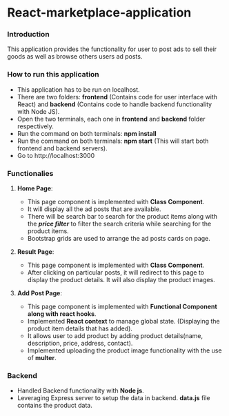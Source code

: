 # React-marketplace-application

### Introduction
This application provides the functionality for user to post ads to sell their goods as well as browse others users ad posts.

### How to run this application

- This application has to be run on localhost. 
- There are two folders: **frontend** (Contains code for user interface with React) and **backend** (Contains code to handle backend functionality with Node JS).
- Open the two terminals, each one in **frontend** and **backend** folder respectively.
- Run the command on both terminals: **npm install**
- Run the command on both terminals: **npm start** (This will start both frontend and backend servers).
- Go to http://localhost:3000

### Functionalies

1. **Home Page**:
   * This page component is implemented with **Class Component**.
   * It will display all the ad posts that are available.
   * There will be search bar to search for the product items along with the **_price filter_** to filter the search criteria while searching for the product items.
   * Bootstrap grids are used to arrange the ad posts cards on page.

2. **Result Page**:
   * This page component is implemented with **Class Component**.
   * After clicking on particular posts, it will redirect to this page to display the product details. It will also display the product images.

3. **Add Post Page**:
   * This page component is implemented with **Functional Component along with react hooks**.
   * Implemented **React context** to manage global state. (Displaying the product item details that has added).
   * It allows user to add product by adding product details(name, description, price, address, contact).
   * Implemented uploading the product image functionality with the use of **multer**.
  
### Backend

- Handled Backend functionality with **Node js**.
- Leveraging Express server to setup the data in backend. **data.js** file contains the product data.


